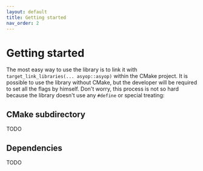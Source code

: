 ```yaml
---
layout: default
title: Getting started
nav_order: 2
---
```


# Getting started
The most easy way to use the library is to link it with `target_link_libraries(... asyop::asyop)` within the CMake project. It is possible to use the library without CMake, but the developer will be required to set all the flags by himself. Don't worry, this process is not so hard because the library doesn't use any `#define` or special treating:

## CMake subdirectory
TODO

## Dependencies
TODO
<!--stackedit_data:
eyJoaXN0b3J5IjpbLTIwODE4Mzc2MTJdfQ==
-->